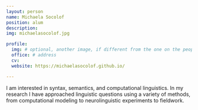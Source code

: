 ```yaml
---
layout: person
name: Michaela Socolof
position: alum
description:
img: michaelasocolof.jpg

profile:
  img: # optional, another image, if different from the one on the people page
  office: # address
  cv:
  website: https://michaelasocolof.github.io/

---
```


I am interested in syntax, semantics, and computational linguistics. In my research I have approached linguistic questions using a variety of methods, from computational modeling to neurolinguistic experiments to fieldwork.
